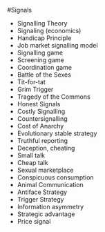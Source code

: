 #Signals
* Signalling Theory
* Signaling (economics)
* Handicap Principle
* Job market signalling model
* Signalling game
* Screening game
* Coordination game
* Battle of the Sexes
* Tit-for-tat
* Grim Trigger
* Tragedy of the Commons
* Honest Signals
* Costly Signalling
* Countersignalling
* Cost of Anarchy
* Evolutionary stable strategy
* Truthful reporting
* Deception, cheating
* Small talk
* Cheap talk
* Sexual marketplace
* Conspicuous consumption
* Animal Communication
* Antiface Strategy
* Trigger Strategy
* Information asymmetry
* Strategic advantage
* Price signal
